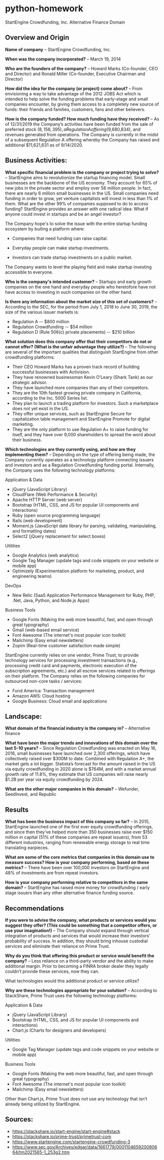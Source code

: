# python-homework
StartEngine Crowdfunding, Inc.
Alternative Finance Domain



## Overview and Origin

**Name of company** – StartEngine Crowdfunding, Inc.

**When was the company incorporated?** – March 19, 2014

**Who are the founders of the company?** – Howard Marks (Co-founder, CEO and Director) and Ronald Miller (Co-founder, Executive Chairman and Director)

**How did the idea for the company (or project) come about?** – From envisioning a way to take advantage of the 2012 JOBS Act which is intended to help solve the funding problems that early-stage and small companies encounter, by giving them access to a completely new source of funds: their friends and families, customers, fans and other believers.

**How is the company funded? How much funding have they received?** – As of 12/31/2019 the Company’s activities have been funded from the sale of preferred stock ($8,156,395), a Regulation A offering ($9,680,834), and revenues generated from operations.  The Company is currently in the midst of a subsequent Regulation A offering whereby the Company has raised and additional $11,621,631 as of 9/14/2020.


## Business Activities:

**What specific financial problem is the company or project trying to solve?** – StartEngine aims to revolutionize the startup financing model.  Small businesses are the backbone of the US economy.  They account for 65% of new jobs in the private sector and employ over 58 million people. In fact, there are nearly 6 million small businesses in the US.  Small companies need funding in order to grow, yet venture capitalists will invest in less than 1% of them.  What are the other 99% of companies supposed to do to access funding?  StartEngine provides an answer with one radical idea:   What if anyone could invest in startups and be an angel investor?

The Company hope's to solve the issue with the entire startup funding ecosystem by builing a platform where:

* Companies that need funding can raise capital.

* Everyday people can make startup investments.

* Investors can trade startup investments on a public market.

The Company wants to level the playing field and make startup investing accessible to everyone.


**Who is the company's intended customer?** – Startups and early growth companies on the one hand and everyday people who heretofore have not have access to investing in such companies on the other hand.

**Is there any information about the market size of this set of customers?** – According to the SEC, for the period from July 1, 2018 to June 30, 2019, the size of the various issuer markets is:

* Regulation A -- $800 million
* Regulation Crowdfunding -- $54 million
* Regulation D (Rule 506(c) private placements) -- $210 billion

**What solution does this company offer that their competitors do not or cannot offer? (What is the unfair advantage they utilize?)** – The following are several of the important qualities that distinguish StartEngine from other crowdfunding platforms:

* 	Their CEO Howard Marks has a proven track record of building successful businesses with Activision.
* 	They have renowned businessman Kevin O’Leary (Shark Tank) as our strategic advisor.
* 	They have launched more companies than any of their competitors.
* 	They are the 10th fastest growing private company in California, according to the Inc. 5000 Series list.
* 	They plan to launch a trading platform for investors. Such a marketplace does not yet exist in the US.
* 	They offer unique services, such as StartEngine Secure for capitalization table management and StartEngine Promote for digital marketing.
* 	They are the only platform to use Regulation A+ to raise funding for itself, and they have over 9,000 shareholders to spread the word about their business.

**Which technologies are they currently using, and how are they implementing them?** – Depending on the type of offering being made, the Company currently operates as a technology platform connecting issuers and investors and as a Regulation Crowdfunding funding portal.  Internally, the Company uses the following technology platforms:

Application & Data
* jQuery (JavaScript Library)
* CloudFlare (Web Performance & Security)
* Apache HTTP Server (web server)
* Bootstrap (HTML, CSS, and JS for popular UI components and interactions)
* Ruby (open source programming language)
* Rails (web development)
* Moment.js (JavaScript date library for parsing, validating, manipulating, and formatting dates)
* Select2 (jQuery replacement for select boxes)

Utilities
* Google Analytics (web analytics)
* Google Tag Manager (update tags and code snippets on your website or mobile app)
* Optimizely (Experimentation platform for marketing, product, and engineering teams)

DevOps
* New Relic (SaaS Application Performance Management for Ruby, PHP, .Net, Java, Python, and Node.js Apps)

Business Tools
* Google Fonts (Making the web more beautiful, fast, and open through great typography)
* Gmail (web-based email service)
* Font Awesome (The internet's most popular icon toolkit)
* Mailchimp (Easy email newsletters) 
* Zopim (Real-time customer satisfaction made simple)

StartEngine currently relies on one vendor, Prime Trust, to provide technology services for processing investment transactions (e.g., processing credit card and payments, electronic execution of the subscription agreements, etc.) and all escrow services related to offerings on their platform.  The Company relies on the following companies for outsourced non-core tasks / services:

* Fund America: Transaction management
* Amazon AWS: Cloud hosting
* Google Business: Cloud email and applications

## Landscape:

**What domain of the financial industry is the company in?** – Alternative finance

**What have been the major trends and innovations of this domain over the last 5-10 years?** – Since Regulation Crowdfunding was enacted on May 16, 2016, small businesses have launched over 2,300 offerings, which have collectively raised over $300M to date.  Combined with Regulation A+, the market gets a lot bigger.  Statista’s forecast for the amount raised in the US via equity crowdfunding in 2020 alone is $764M, and with a market annual growth rate of 11.8%, they estimate that US companies will raise nearly $1.2B per year via equity crowdfunding by 2024.

**What are the other major companies in this domain?** – Wefunder, SeedInvest, and Republic


## Results

**What has been the business impact of this company so far?** – In 2015, StartEngine launched one of the first ever equity crowdfunding offerings, and since then they’ve helped more than 350 businesses raise over $150 million in capital (51% of these companies are repeat issuers), from 53 different industries, ranging from renewable energy storage to real time translating earpieces.

**What are some of the core metrics that companies in this domain use to measure success? How is your company performing, based on these metrics?** – There have been over 100,000 investors on StartEngine and 48% of investments are from repeat investors.

**How is your company performing relative to competitors in the same domain?** – StartEngine has raised more money for crowdfunding / early stage issuers than any other alternative finance funding source.


## Recommendations

**If you were to advise the company, what products or services would you suggest they offer? (This could be something that a competitor offers, or use your imagination!)** – The Company should expand through vertical integration of products and services that would increase their investors’ probability of success.  In addition, they should bring inhouse custodial services and eliminate their reliance on Prime Trust.

**Why do you think that offering this product or service would benefit the company?** – Less reliance on a third-party vendor and the ability to make additional margin.  Prior to becoming a FINRA broker dealer they legally couldn’t provide these services, now they can.

What technologies would this additional product or service utilize?

**Why are these technologies appropriate for your solution?** – According to StackShare, Prime Trust uses the following technology platforms:

Application & Data
* jQuery (JavaScript Library)
* Bootstrap (HTML, CSS, and JS for popular UI components and interactions)
* Chart.js (Charts for designers and developers)

Utilities
* Google Tag Manager (update tags and code snippets on your website or mobile app)

Business Tools
* Google Fonts (Making the web more beautiful, fast, and open through great typography)
* Font Awesome (The internet's most popular icon toolkit)
* Mailchimp (Easy email newsletters) 

Other than Chart.js, Prime Trust does not use any technology that isn’t already being utilized by StartEngine.



## Sources:

* https://stackshare.io/start-engine/start-engine#stack
* https://stackshare.io/prime-trust/primetrust-com
* https://www.startengine.com/startengine-crowdfunding-3
* https://www.sec.gov/Archives/edgar/data/1661779/000110465920080664/tm2021565-1_253g2.htm

